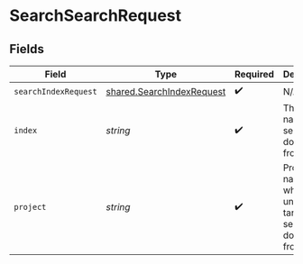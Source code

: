# SearchSearchRequest


## Fields

| Field                                                                  | Type                                                                   | Required                                                               | Description                                                            |
| ---------------------------------------------------------------------- | ---------------------------------------------------------------------- | ---------------------------------------------------------------------- | ---------------------------------------------------------------------- |
| `searchIndexRequest`                                                   | [shared.SearchIndexRequest](../../models/shared/searchindexrequest.md) | :heavy_check_mark:                                                     | N/A                                                                    |
| `index`                                                                | *string*                                                               | :heavy_check_mark:                                                     | The index name to search documents from.                               |
| `project`                                                              | *string*                                                               | :heavy_check_mark:                                                     | Project name whose db is under target to search documents from.        |